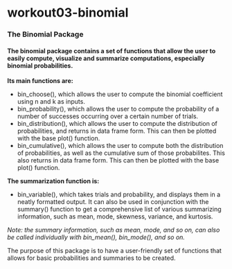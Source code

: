 # workout03-binomial

### The Binomial Package

#### The binomial package contains a set of functions that allow the user to easily compute, visualize and summarize computations, especially binomial probabilities.

**Its main functions are:**
  * bin_choose(), which allows the user to compute the binomial coefficient using n and k as inputs.
* bin_probability(), which allows the user to compute the probability of a number of successes occurring over a certain number of trials.
* bin_distribution(), which allows the user to compute the distribution of probabilities, and returns in data frame form. This can then be plotted with the base plot() function.
* bin_cumulative(), which allows the user to compute both the distribution of probabilities, as well as the cumulative sum of those probabilites. This also returns in data frame form. This can then be plotted with the base plot() function.

**The summarization function is:**
  * bin_variable(), which takes trials and probability, and displays them in a neatly formatted output. It can also be used in conjunction with the summary() function to get a comprehensive list of various summarizing information, such as mean, mode, skewness, variance, and kurtosis.

*Note: the summary information, such as mean, mode, and so on, can also be called individually with bin_mean(), bin_mode(), and so on.*
  
  The purpose of this package is to have a user-friendly set of functions that allows for basic probabilities and summaries to be created.